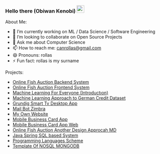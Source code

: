<h3>Hello there (Obiwan Kenobi)  <img style="height:auto;width:24px" src="https://cdn-icons.flaticon.com/png/512/922/premium/922809.png?token=exp=1660908758~hmac=8ca9d1e615a8330599faf7167320a0b9"></img></h3>

About Me:


- 🔭 I’m currently working on ML / Data Science / Software Engineering
- 👯 I’m looking to collaborate on Open Source Projects
- 💬 Ask me about Computer Science
- 📫 How to reach me: canrollas@gmail.com
- 😄 Pronouns: rollas
- ⚡ Fun fact: rollas is my surname

Projects:
- [Online Fish Auction Backend System](https://github.com/canrollas/restful)
- [Online Fish Auction Frontend System](https://github.com/canrollas/mert)
- [Machine Learning For Everyone (Introductıon)](https://github.com/canrollas/machine_learning_tutorials)
- [Machine Learning Approach to German Credit Dataset](https://github.com/canrollas/Credit_Appliance)
- [Grundig Smart Tv Desktop App](https://github.com/canrollas/Remote-Controller)
- [Mail Bot Zimbra](https://github.com/canrollas/Iyte-Mail-Bot)
- [My Own Website](https://github.com/canrollas/Can-Rollas-Website)
- [Mobile Business Card App](https://github.com/canrollas/mobilkart)
- [Mobile Business Card App Web](https://github.com/canrollas/ecocardweb)
- [Online Fish Auction Another Design Approcah MD](https://github.com/canrollas/balik-mezati/tree/main)
- [Java Spring SQL based System](https://github.com/canrollas/JAVAC)
- [Programming Languages Scheme](https://github.com/canrollas/scheme)
- [Template Of NOSQL MONGODB](https://github.com/canrollas/Template-For-MongoDB)

